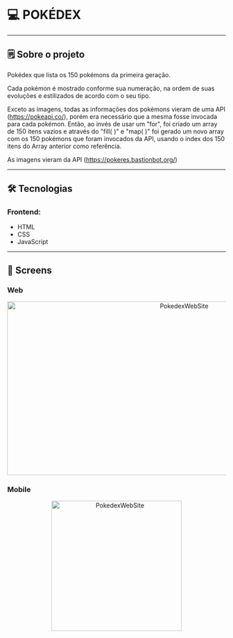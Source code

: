 

# 💻 POKÉDEX

---

## 🗒️ Sobre o projeto

Pokédex que lista os 150 pokémons da primeira geração.

Cada pokémon é mostrado conforme sua numeração, na ordem de suas evoluções e estilizados de acordo com o seu tipo.

Exceto as imagens, todas as informações dos pokémons vieram de uma API (https://pokeapi.co/), porém era necessário que a mesma fosse invocada para cada pokémon. Então, ao invés de usar um "for", foi criado um array de 150 itens vazios e através do "fill( )" e "map( )" foi gerado um novo array com os 150 pokémons que foram invocados da API, usando o index dos 150 itens do Array anterior como referência.

As imagens vieram da API (https://pokeres.bastionbot.org/)

---

## 🛠 Tecnologias

### Frontend:

-   HTML
-   CSS
-   JavaScript

---

## 🎨 Screens

### Web

<p align="center" style="display: flex; align-items: flex-start; justify-content: center;">
  <img alt="PokedexWebSite" src="./assets/readme/web-gif.gif" width="800px" height="400px">
</p>

### Mobile

<p align="center" style="display: flex; align-items: flex-start; justify-content: center;">
  <img alt="PokedexWebSite" src="./assets/readme/mobile-gif.gif" width="300px">
</p>
